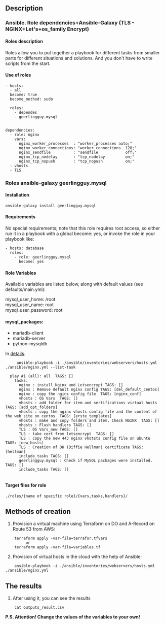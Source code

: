 ## Description

### Ansible. Role dependencies+Ansible-Galaxy (TLS - NGINX+Let's+os_family Encrypt)

#### Roles description

Roles allow you to put together a playbook for different tasks from smaller parts for different situations and solutions. And you don't have to write scripts from the start.

#### Use of roles

```
- hosts:
  - all
  become: true
  become_method: sudo
          
  roles:
    - dependes
    - geerlingguy.mysql  
       
```
```
dependencies:
  - role: nginx
    vars:
      nginx_worker_processes  : "worker_processes auto;"  
      nginx_worker_connections: "worker_connections  128;"  
      nginx_sendfile          : "sendfile            off;"  
      nginx_tcp_nodelay       : "tcp_nodelay         on;"  
      nginx_tcp_nopush        : "tcp_nopush          on;"  
  - vhosts  
  - TLS  
```

### Roles ansible-galaxy geerlingguy.mysql

#### Installation  

```shell
ansible-galaxy install geerlingguy.mysql
```
#### Requirements  
No special requirements; note that this role requires root access, so either run it in a playbook with a global become: yes, or invoke the role in your playbook like:  
```
- hosts: database
  roles:
    - role: geerlingguy.mysql
      become: yes
```

#### Role Variables  
Available variables are listed below, along with default values (see defaults/main.yml):  
  
mysql_user_home: /root  
mysql_user_name: root  
mysql_user_password: root  
  
#### mysql_packages:  
  - mariadb-client  
  - mariadb-server  
  - python-mysqldb  

In [details](https://galaxy.ansible.com/geerlingguy/mysql/).   

```shell
     ansible-playbook -i ./ansible/inventories/webservers/hosts.yml ./ansible/nginx.yml --list-task      
```
```  
  play #1 (all): all  TAGS: []  
    tasks:  
      nginx : install Nginx und Letsencrypt TAGS: []  
      nginx : Remove default nginx config TAGS: [del_default_centos]  
      nginx : copy the nginx config file  TAGS: [nginx_conf]  
      vhosts : OS Vars  TAGS: []  
      vhosts : add folder for item and sertifications virtual hosts TAGS: [add_opt_folders]  
      vhosts : copy the nginx vhosts config file and the content of the web site on centos  TAGS: [erste_templates]  
      vhosts : make and copy folders and item, Check NGINX  TAGS: []  
      vhosts : Flush handlers TAGS: []  
      TLS : OS Vars_new TAGS: []  
      TLS : take cert from letsencrypt  TAGS: []  
      TLS : copy the new 443 nginx vhotsts config file on ubuntu  TAGS: [new_hosts]  
      TLS : Creation of DH (Diffie Hellman) certificate TAGS: [hellman]  
      include_tasks TAGS: []  
      geerlingguy.mysql : Check if MySQL packages were installed. TAGS: []  
      include_tasks TAGS: []  
      
``` 
  
#### Target files for role 

`./roles/{name of specific role}/{vars,tasks,handlers}/`  

## Methods of creation  

1. Provision a virtual machine using Terraform on DO and A-Record on Route 53 from AWS:  

```shell
    terraform apply -var-file=terrafor.tfvars
         or 
    terraform apply -var-file=variables.tf
```
2. Provision of virtual hosts in the cloud with the help of Ansible:

```shell
    ansible-playbook -i ./ansible/inventories/webservers/hosts.yml ./ansible/nginx.yml
```

## The results

1. After using it, you can see the results

```shell
    cat outputs_result.csv
```
**P.S. Attention! Change the values of the variables to your own!**
